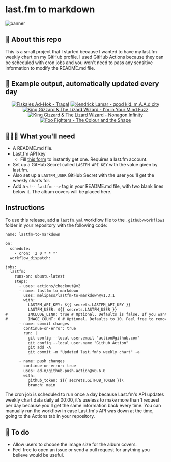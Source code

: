 # last.fm to markdown

![banner](banner.png)

## 🤖 About this repo
This is a small project that I started because I wanted to have my last.fm weekly chart on my GitHub profile. I used GitHub Actions because they can be scheduled with cron jobs and you won't need to pass any sensitive information to modify the README.md file.

## 🎵 Example output, automatically updated every day
<!-- lastfm -->
<p align="center"><a href="https://www.last.fm/music/Fiskales+Ad-Hok/Traga!"><img src="https://lastfm.freetls.fastly.net/i/u/64s/95ab7f6a4ff640b6c08d1fd090f04db3.png" title="Fiskales Ad-Hok - Traga!"></a> <a href="https://www.last.fm/music/Kendrick+Lamar/good+kid,+m.A.A.d+city"><img src="https://lastfm.freetls.fastly.net/i/u/64s/48628c6af67db437b0b9ff156b2c1085.jpg" title="Kendrick Lamar - good kid, m.A.A.d city"></a> <a href="https://www.last.fm/music/King+Gizzard+&+The+Lizard+Wizard/I%27m+in+Your+Mind+Fuzz"><img src="https://lastfm.freetls.fastly.net/i/u/64s/3f17671d88380e1665af8ef7f0f88d5b.jpg" title="King Gizzard & The Lizard Wizard - I'm in Your Mind Fuzz"></a> <a href="https://www.last.fm/music/King+Gizzard+&+The+Lizard+Wizard/Nonagon+Infinity"><img src="https://lastfm.freetls.fastly.net/i/u/64s/45d2570199853ec87e5da6dd8c1ea1a3.jpg" title="King Gizzard & The Lizard Wizard - Nonagon Infinity"></a> <a href="https://www.last.fm/music/Foo+Fighters/The+Colour+and+the+Shape"><img src="https://lastfm.freetls.fastly.net/i/u/64s/c2ecd547171fc923b5b32718a8e8780a.jpg" title="Foo Fighters - The Colour and the Shape"></a> </p>

          
## 👩🏽‍💻 What you'll need
* A README.md file.
* Last.fm API key
  * Fill [this form](https://www.last.fm/api/account/create) to instantly get one. Requires a last.fm account.
* Set up a GitHub Secret called ```LASTFM_API_KEY``` with the value given by last.fm.
* Also set up a ```LASTFM_USER``` GitHub Secret with the user you'll get the weekly charts for.
* Add a ```<!-- lastfm -->``` tag in your README.md file, with two blank lines below it. The album covers will be placed here.

## Instructions
To use this release, add a ```lastfm.yml``` workflow file to the ```.github/workflows``` folder in your repository with the following code:
```diff
name: lastfm-to-markdown

on:
  schedule:
    - cron: '2 0 * * *'
  workflow_dispatch:

jobs:
  lastfm:
    runs-on: ubuntu-latest
    steps:
      - uses: actions/checkout@v2
      - name: lastfm to markdown
        uses: melipass/lastfm-to-markdown@v1.3.1
        with:
          LASTFM_API_KEY: ${{ secrets.LASTFM_API_KEY }}
          LASTFM_USER: ${{ secrets.LASTFM_USER }}
#         INCLUDE_LINK: true # Optional. Defaults is false. If you want to include the link to the album page, set this to true.
#         IMAGE_COUNT: 6 # Optional. Defaults to 10. Feel free to remove this line if you want.
      - name: commit changes
        continue-on-error: true
        run: |
          git config --local user.email "action@github.com"
          git config --local user.name "GitHub Action"
          git add -A
          git commit -m "Updated last.fm's weekly chart" -a

      - name: push changes
        continue-on-error: true
        uses: ad-m/github-push-action@v0.6.0
        with:
          github_token: ${{ secrets.GITHUB_TOKEN }}\
          branch: main
```
The cron job is scheduled to run once a day because Last.fm's API updates weekly chart data daily at 00:00, it's useless to make more than 1 request per day because you'll get the same information back every time. You can manually run the workflow in case Last.fm's API was down at the time, going to the Actions tab in your repository.

## 🚧 To do
* Allow users to choose the image size for the album covers.
* Feel free to open an issue or send a pull request for anything you believe would be useful.
